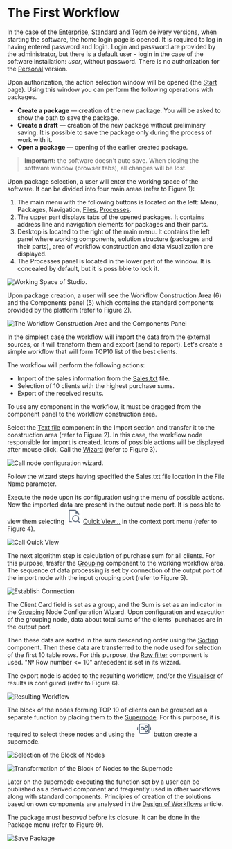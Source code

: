 # The First Workflow

In the case of the [Enterprise](https://loginom.ru/platform/pricing#edition-enterprise), [Standard](https://loginom.ru/platform/pricing#edition-standard) and [Team](https://loginom.ru/platform/pricing#edition-team) delivery versions, when starting the software, the home login page is opened. It is required to log in having entered password and login. Login and password are provided by the administrator, but there is a default user - login in the case of the software installation: *user*, without password. There is no authorization for the [Personal](https://loginom.ru/platform/pricing#edition-personal) version.

Upon authorization, the action selection window will be opened (the [Start](../interface/home-page.md) page). Using this window you can perform the following operations with packages.

* **Create a package** — creation of the new package. You will be asked to show the path to save the package.
* **Create a draft** — creation of the new package without preliminary saving. It is possible to save the package only during the process of work with it.
* **Open a package** — opening of the earlier created package.

> **Important:** the software doesn't auto save. When closing the software window (browser tabs), all changes will be lost.

Upon package selection, a user will enter the working space of the software. It can be divided into four main areas (refer to Figure 1):

1. The main menu with the following buttons is located on the left: Menu, Packages, Navigation, [Files](../location_user_files.md), [Processes](../interface/processes-panel.md).
2. The upper part displays tabs of the opened packages. It contains address line and navigation elements for packages and their parts.
3. Desktop is located to the right of the main menu. It contains the left panel where working components, solution structure (packages and their parts), area of workflow construction and data visualization are displayed.
4. The Processes panel is located in the lower part of the window. It is concealed by default, but it is possibble to lock it.

![Working Space of Studio.](./first-scenario-1.png)

Upon package creation, a user will see the Workflow Construction Area (6) and the Components panel (5) which contains the standard components provided by the platform (refer to Figure 2).

![The Workflow Construction Area and the Components Panel](./first-scenario-2.png)

In the simplest case the workflow will import the data from the external sources, or it will transform them and export (send to report).
Let's create a simple workflow that will form TOP10 list of the best clients.

The workflow will perform the following actions:

* Import of the sales information from the [Sales.txt](../attach/Sales.txt) file.
* Selection of 10 clients with the highest purchase sums.
* Export of the received results.

To use any component in the workflow, it must be dragged from the component panel to the workflow construction area.

Select the [Text file](../integration/import/txt-csv.md) component in the Import section and transfer it to the construction area (refer to Figure 2). In this case, the workflow node responsible for import is created. Icons of possible actions will be displayed after mouse click. Call the [Wizard](../integration/import/txt-csv.md) (refer to Figure 3).

![Call node configuration wizard.](./first-scenario-3.png)

Follow the wizard steps having specified the Sales.txt file location in the File Name parameter.

Execute the node upon its configuration using the menu of possible actions. Now the imported data are present in the output node port. It is possible to view them selecting ![ ](../images/icons/toolbar-controls/show-fast-viewer_default.svg) [Quick View…](../visualization/preview/quick-view.md) in the context port menu (refer to Figure 4).

![Call Quick View](./first-scenario-4.png)

The next algorithm step is calculation of purchase sum for all clients. For this purpose, trasfer the [Grouping](../processors/transformation/grouping.md) component to the working workflow area. The sequence of data processing is set by connection of the output port of the import node with the input grouping port (refer to Figure 5).

![Establish Connection](./first-scenario-5.png)

The Client Card field is set as a group, and the Sum is set as an indicator in the [Grouping](../processors/transformation/grouping.md) Node Configuration Wizard. Upon configuration and execution of the grouping node, data about total sums of the clients' purchases are in the output port.

Then these data are sorted in the sum descending order using the [Sorting](../processors/transformation/sorting.md) component. Then these data are transferred to the node used for selection of the first 10 table rows.  For this purpose, the [Row filter](../processors/transformation/row-filter/README.md) component is used. "№ Row number <= 10" antecedent is set in its wizard.

The export node is added to the resulting workflow, and/or the [Visualiser](../visualization/README.md) of results is configured (refer to Figure 6).

![Resulting Workflow](./first-scenario-6.png)

The block of the nodes forming TOP 10 of clients can be grouped as a separate function by placing them to the [Supernode](../processors/control/submodel.md). For this purpose, it is required to select these nodes and using the ![](../images/icons/toolbar-controls/compose-generic-model_default.svg) button create a supernode.

![Selection of the Block of Nodes](./first-scenario-7.png)

![Transformation of the Block of Nodes to the Supernode](./first-scenario-8.png)

Later on the supernode executing the function set by a user can be published as a derived component and frequently used in other workflows along with standard components. Principles of creation of the solutions based on own components are analysed in the [Design of Workflows](../scenario/README.md) article.

The package must be*saved* before its closure. It can be done in the Package menu (refer to Figure 9).

![Save Package](./first-scenario-9.png)
